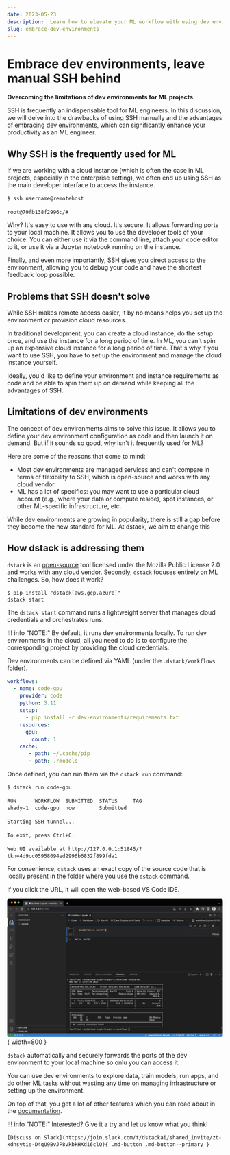 ```yaml
---
date: 2023-05-23
description:  Learn how to elevate your ML workflow with using dev environments over manual SSH.
slug: embrace-dev-environments
---
```


# Embrace dev environments, leave manual SSH behind

__Overcoming the limitations of dev environments for ML projects.__

SSH is frequently an indispensable tool for ML engineers. In this discussion, we will delve into the drawbacks of using 
SSH manually and the advantages of embracing dev environments, which can significantly enhance your productivity as an ML
engineer.

<!-- more -->

## Why SSH is the frequently used for ML

If we are working with a cloud instance (which is often the case in ML projects, especially in the enterprise setting),
we often end up using SSH as the main developer interface to access the instance.

<div class="termy">

```shell
$ ssh username@remotehost

root@79fb138f2996:/# 
```

</div>

Why? It's easy to use with any cloud. It's secure. It allows forwarding ports to your local machine. It allows you to
use the developer tools of your choice. You can either use it via the command line, attach your code editor to it, or
use it via a Jupyter notebook running on the instance.

Finally, and even more importantly, SSH gives you direct access to the environment, allowing you to debug your code and
have the shortest feedback loop possible.

## Problems that SSH doesn't solve

While SSH makes remote access easier, it by no means helps you set up the environment or provision cloud resources.

In traditional development, you can create a cloud instance, do the setup once, and use the instance for a long period
of time. In ML, you can't spin up an expensive cloud instance for a long period of time. That's why if you want to use
SSH, you have to set up the environment and manage the cloud instance yourself.

Ideally, you'd like to define your environment and instance requirements as code and be able to spin them up on demand
while keeping all the advantages of SSH.

## Limitations of dev environments

The concept of dev environments aims to solve this issue. It allows you to define your dev environment configuration as
code and then launch it on demand. But if it sounds so good, why isn't it frequently used for ML?

Here are some of the reasons that come to mind:

* Most dev environments are managed services and can't compare in terms of flexibility to SSH, which is open-source and
  works with any cloud vendor.
* ML has a lot of specifics: you may want to use a particular cloud account (e.g., where your data or compute reside),
  spot instances, or other ML-specific infrastructure, etc.

While dev environments are growing in popularity, there is still a gap before they become the new standard for ML. At
dstack, we aim to change this

## How dstack is addressing them

`dstack` is an [open-source](https://github.com/dstackai/dstack) tool licensed under the Mozilla Public License 2.0 and
works with any cloud vendor. Secondly, `dstack` focuses entirely on ML challenges. So, how does it work?

<div class="termy">

```shell
$ pip install "dstack[aws,gcp,azure]"
dstack start
```

</div>

The `dstack start` command runs a lightweight server that manages cloud credentials and orchestrates runs.

!!! info "NOTE:"
    By default, it runs dev environments locally.
    To run dev environments in the cloud, all you need to do is to configure the corresponding project by providing the 
    cloud credentials.

Dev environments can be defined via YAML (under the `.dstack/workflows` folder).

<div editor-title=".dstack/workflows/code-gpu.py">

```yaml
workflows:
  - name: code-gpu
    provider: code
    python: 3.11
    setup:
      - pip install -r dev-environments/requirements.txt
    resources:
      gpu:
        count: 1
    cache:
       - path: ~/.cache/pip
       - path: ./models
```

</div>

Once defined, you can run them via the `dstack run` command:

<div class="termy">

```shell
$ dstack run code-gpu

RUN      WORKFLOW  SUBMITTED  STATUS     TAG
shady-1  code-gpu  now        Submitted  
 
Starting SSH tunnel...

To exit, press Ctrl+C.

Web UI available at http://127.0.0.1:51845/?tkn=4d9cc05958094ed2996b6832f899fda1
```

</div>

For convenience, `dstack` uses an exact copy of the source code that is locally present in the folder where you use the `dstack` command.

If you click the URL, it will open the web-based VS Code IDE.

![](../../assets/images/dstack-dev-environments-code.png){ width=800 }

`dstack` automatically and securely forwards the ports of the dev environment to your local machine
so onlu you can access it.

You can use dev environments to explore data, train models, run apps, and do other ML tasks
without wasting any time on managing infrastructure or setting up the environment.

On top of that, you get a lot of other features which you can read about in the [documentation](../../docs/index.md).

!!! info "NOTE:"
    Interested? Give it a try and let us know what you think!
    
    [Discuss on Slack](https://join.slack.com/t/dstackai/shared_invite/zt-xdnsytie-D4qU9BvJP8vkbkHXdi6clQ){ .md-button .md-button--primary }